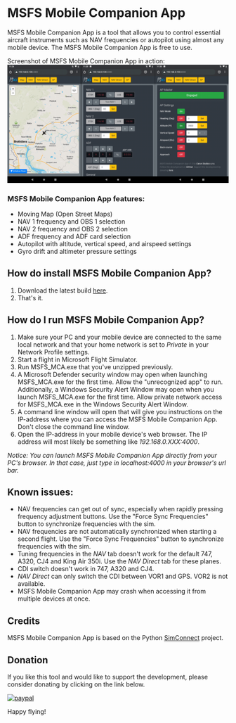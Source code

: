 # MSFS Mobile Companion App
MSFS Mobile Companion App is a tool that allows you to control essential aircraft instruments such as NAV frequencies or autopilot using almost any mobile device. The MSFS Mobile Companion App is free to use.

Screenshot of MSFS Mobile Companion App in action:
![](images/MSFS_MCA_Screenshot.png)

### MSFS Mobile Companion App features:
- Moving Map (Open Street Maps)
- NAV 1 frequency and OBS 1 selection
- NAV 2 frequency and OBS 2 selection
- ADF frequency and ADF card selection
- Autopilot with altitude, vertical speed, and airspeed settings
- Gyro drift and altimeter pressure settings

## How do install MSFS Mobile Companion App?
1. Download the latest build [here](https://github.com/mracko/MSFS-Mobile-Companion-App/releases/tag/v1.0).
2. That's it.

## How do I run MSFS Mobile Companion App?
1. Make sure your PC and your mobile device are connected to the same local network and that your home network is set to *Private* in your Network Profile settings. 
2. Start a flight in Microsoft Flight Simulator.
3. Run MSFS_MCA.exe that you've unzipped previously.
4. A Microsoft Defender security window may open when launching MSFS_MCA.exe for the first time. Allow the "unrecognized app" to run. Additionally, a Windows Security Alert Window may open when you launch MSFS_MCA.exe for the first time. Allow private network access for MSFS_MCA.exe in the Windows Security Alert Window.
5. A command line window will open that will give you instructions on the IP-address where you can access the MSFS Mobile Companion App. Don't close the command line window.
6. Open the IP-address in your mobile device's web browser. The IP address will most likely be something like *192.168.0.XXX:4000*.

*Notice: You can launch MSFS Mobile Companion App directly from your PC's browser. In that case, just type in localhost:4000 in your browser's url bar.* 

## Known issues:
- NAV frequencies can get out of sync, especially when rapidly pressing frequency adjustment buttons. Use the "Force Sync Frequencies" button to synchronize frequencies with the sim.
- NAV frequencies are not automatically synchronized when starting a second flight. Use the "Force Sync Frequencies" button to synchronize frequencies with the sim.
- Tuning frequencies in the *NAV* tab doesn't work for the default 747, A320, CJ4 and King Air 350i. Use the *NAV Direct* tab for these planes.
- CDI switch doesn't work in 747, A320 and CJ4.
- *NAV Direct* can only switch the CDI between VOR1 and GPS. VOR2 is not available.
- MSFS Mobile Companion App may crash when accessing it from multiple devices at once.

## Credits
MSFS Mobile Companion App is based on the Python [SimConnect](https://pypi.org/project/SimConnect/) project.

## Donation
If you like this tool and would like to support the development, please consider donating by clicking on the link below.

[![paypal](https://www.paypalobjects.com/en_US/i/btn/btn_donateCC_LG.gif)](https://www.paypal.com/cgi-bin/webscr?cmd=_s-xclick&hosted_button_id=CXDDYFUSWA2Z4&source=url)

Happy flying!


